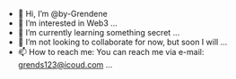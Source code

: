 - 👋 Hi, I’m @by-Grendene
- 👀 I’m interested in Web3 ...
- 🌱 I’m currently learning something secret ...
- 💞️ I’m not looking to collaborate for now, but soon I will ...
- 📫 How to reach me: You can reach me via e-mail: grends123@icoud.com ...

<!---
by-Grendene/by-Grendene is a ✨ special ✨ repository because its `README.md` (this file) appears on your GitHub profile.
You can click the Preview link to take a look at your changes.
--->
